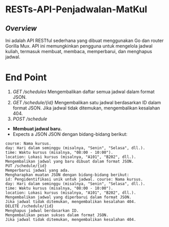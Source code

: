 # RESTs-API-Penjadwalan-MatKul

## *Overview*
Ini adalah API RESTful sederhana yang dibuat menggunakan Go dan router Gorilla Mux. API ini memungkinkan pengguna untuk mengelola jadwal kuliah, termasuk membuat, membaca, memperbarui, dan menghapus jadwal.

# End Point
1. *GET /schedules*
Mengembalikan daftar semua jadwal dalam format JSON.
2. *GET /schedule/{id}*
Mengembalikan satu jadwal berdasarkan ID dalam format JSON.
Jika jadwal tidak ditemukan, mengembalikan kesalahan 404.
3. *POST /schedule*
* **Membuat jadwal baru.**
* Expects a JSON JSON dengan bidang-bidang berikut:
``` id: Pengidentifikasi unik untuk jadwal.
course: Nama kursus.
day: Hari dalam seminggu (misalnya, "Senin", "Selasa", dll.).
time: Waktu kursus (misalnya, "08:00 - 10:00").
location: Lokasi kursus (misalnya, "A101", "B202", dll.).
Mengembalikan jadwal yang baru dibuat dalam format JSON.
PUT /schedule/{id}
Memperbarui jadwal yang ada.
Mengharapkan muatan JSON dengan bidang-bidang berikut:
id: Pengidentifikasi unik untuk jadwal. course: Nama kursus.
day: Hari dalam seminggu (misalnya, "Senin", "Selasa", dll.).
time: Waktu kursus (misalnya, "08:00 - 10:00").
location: Lokasi kursus (misalnya, "A101", "B202", dll.).
Mengembalikan jadwal yang diperbarui dalam format JSON.
Jika jadwal tidak ditemukan, mengembalikan kesalahan 404.
DELETE /schedule/{id}
Menghapus jadwal berdasarkan ID.
Mengembalikan pesan sukses dalam format JSON.
Jika jadwal tidak ditemukan, mengembalikan kesalahan 404.
